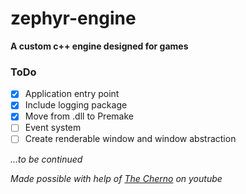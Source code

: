 # zephyr-engine

**A custom c++ engine designed for games**

### ToDo

- [x] Application entry point
- [x] Include logging package
- [x] Move from .dll to Premake
- [ ] Event system
- [ ] Create renderable window and window abstraction

_...to be continued_

_Made possible with help of [The Cherno](https://www.youtube.com/c/TheChernoProject/about) on youtube_
